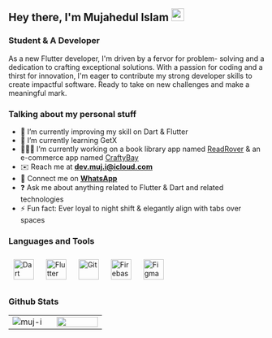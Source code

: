 ## Hey there, I'm  Mujahedul Islam <img src="https://media.giphy.com/media/hvRJCLFzcasrR4ia7z/giphy.gif" height="25px" width="25px">  
### Student & A Developer

As a new Flutter developer, I'm driven by a fervor for problem- solving and a dedication to crafting exceptional solutions. With a passion for coding and a thirst for innovation, I'm eager to contribute my strong developer skills to create impactful software. Ready to take on new challenges and make a meaningful mark. 

### Talking about my personal stuff
- 🔭 I’m currently improving my skill on Dart & Flutter
- 🌱 I’m currently learning GetX
- 🧑🏻‍💻 I’m currently working on a book library app named [ReadRover](https://github.com/muj-i/read_rover) & an e-commerce app named [CraftyBay](https://github.com/muj-i/crafty_bay)
- ✉️ Reach me at **dev.muj.i@icloud.com**
- 💬 Connect me on **[WhatsApp](https://wa.me/message/MZS4ZRNJ4DMSP1)**
- ❓ Ask me about anything related to Flutter & Dart and related technologies
- ⚡ Fun fact: Ever loyal to night shift & elegantly align with tabs over spaces
<!--
- ✍ Technical writer at [Medium][medium]
- 📱 First Live app on Play Store [Holy Qur'an App][quran]
- ✨ I'm learning Flutter, Web scrapping, Automations etc.
- 🎮 COD Modern Warfare 1 Multiplayer
- 📄 Live [Portfolio][profile]
- 🎨 [Dribbble][dribbble] profile
-->
<!--
### Connect with me
<div align="left">
<a href="https://www.linkedin.com/in/muj-i/" target="blank">
<img align="center" src="https://raw.githubusercontent.com/rahuldkjain/github-profile-readme-generator/master/src/images/icons/Social/linked-in-alt.svg" alt="muj" height="30" width="40" /></a>
    
<a href="https://medium.com/@muj-i" target="blank">
<img align="center" src="https://raw.githubusercontent.com/muj-i/muj-i/225a77f5690c70e5302e67ba6403655d90f93be1/icons/medium.svg" alt="@muj-i" height="30" width="40" /></a>

<a href="https://wa.me/message/MZS4ZRNJ4DMSP1" target="blank">
<img align="center" src="https://raw.githubusercontent.com/muj-i/muj-i/43a5eb1a41c58a52450e3f96d6ebef6da316146f/icons/whatsapp.svg" alt="@muj-i" height="30" width="40" /></a>
</div>




### Let's connect!
<div align="left">

<a href="https://www.linkedin.com/in/mujahedul-islam-2b3527277/">
    <img src="https://img.shields.io/badge/linkedin-%230077B5.svg?&style=for-the-badge&logo=linkedin&logoColor=white" />
</a>

<a href="https://wa.me/message/MZS4ZRNJ4DMSP1">
    <img src="https://img.shields.io/badge/WhatsApp-00C300?style=for-the-badge&logo=whatsapp&logoColor=white" />
</a>

<a href="https://twitter.com/muj" target="blank"><img align="center" src="https://raw.githubusercontent.com/muj-i/muj-i/225a77f5690c70e5302e67ba6403655d90f93be1/icons/twitter-x.svg" alt="muj" height="30" width="40" /></a>

<a href="https://medium.com/@muj-i">
    <img src=https://img.shields.io/badge/medium-%23292929.svg?&style=for-the-badge&logo=medium&logoColor=white alt=medium style="margin-bottom: 5px;"/>
</a>


<a href="https://stackoverflow.com/users/22251278/mujahedul-islam">
    <img src="https://img.shields.io/badge/Stack_Overflow-FE7A16?style=for-the-badge&logo=stack-overflow&logoColor=white" />
</a>

<a href="https://stackoverflow.com/users/muj" target="blank"><img align="center" src="https://raw.githubusercontent.com/rahuldkjain/github-profile-readme-generator/master/src/images/icons/Social/stack-overflow.svg" alt="muj" height="30" width="40" /></a>

<a href="https://www.hackerrank.com/muj" target="blank"><img align="center" src="https://raw.githubusercontent.com/rahuldkjain/github-profile-readme-generator/master/src/images/icons/Social/hackerrank.svg" alt="muj" height="30" width="40" /></a>

<a href="https://codeforces.com/profile/muju" target="blank"><img align="center" src="https://raw.githubusercontent.com/rahuldkjain/github-profile-readme-generator/master/src/images/icons/Social/codeforces.svg" alt="muju" height="30" width="40" /></a>

<a href="https://www.leetcode.com/muj" target="blank"><img align="center" src="https://raw.githubusercontent.com/rahuldkjain/github-profile-readme-generator/master/src/images/icons/Social/leet-code.svg" alt="muj" height="30" width="40" /></a>

<a href="https://www.hackerearth.com/muj" target="blank"><img align="center" src="https://raw.githubusercontent.com/rahuldkjain/github-profile-readme-generator/master/src/images/icons/Social/hackerearth.svg" alt="muj" height="30" width="40" /></a>

</div>
-->



### Languages and Tools  
<div align="left">
  <p float="left">
    <a href="https://dart.dev/" target="_blank"><img style="margin: 10px" src="https://profilinator.rishav.dev/skills-assets/dartlang-icon.svg" alt="Dart" height="40" /></a>    
    <a href="https://flutter.dev/" target="_blank"><img style="margin: 10px" src="https://profilinator.rishav.dev/skills-assets/flutterio-icon.svg" alt="Flutter" height="40" /></a>
    <a href="https://github.com/" target="_blank"><img style="margin: 10px" src="https://profilinator.rishav.dev/skills-assets/git-scm-icon.svg" alt="Git" height="40" /></a>
    <a href="https://firebase.google.com/" target="_blank"><img style="margin: 10px" src="https://profilinator.rishav.dev/skills-assets/firebase.png" alt="Firebase" height="40" /></a>
    <a href="https://www.figma.com/" target="_blank"><img style="margin: 10px" src="https://profilinator.rishav.dev/skills-assets/figma-icon.svg" alt="Figma" height="40" /></a>
    <!--
    <a href="https://www.cprogramming.com/" target="_blank"><img style="margin: 10px" src="https://profilinator.rishav.dev/skills-assets/c-original.svg" alt="C" height="40" /></a>
    <a href="https://docs.microsoft.com/en-us/dotnet/csharp/" target="_blank"><img style="margin: 10px" src="https://profilinator.rishav.dev/skills-assets/csharp-original.svg" alt="C#" height="40" /></a>
    <a href="https://www.python.org/" target="_blank"><img style="margin: 10px" src="https://profilinator.rishav.dev/skills-assets/python-original.svg" alt="Python" height="40" /></a>
    -->
  </p>
</div>


### Github Stats  
<table><tr><td valign="top" width="40%">
<img align="center" src="https://github-readme-streak-stats.herokuapp.com/?user=muj-i&theme=gotham&layout=compact&hide_border=true" alt="muj-i" />
   
</td><td valign="top" width="45%">
    
<img src="https://github-readme-stats.vercel.app/api?username=muj-i&theme=gotham&show_icons=true&count_private=true&hide_border=true" align="left" style="width: 100%" />
</td></tr></table> 
<!--
<img align="center" src="https://github-readme-stats.vercel.app/api/top-langs?username=muj-i&theme=gotham&show_icons=true&locale=en&layout=compact&hide_border=true" alt="muj-i" />
<h3 align="left">Support:</h3>
<p><a href="https://www.buymeacoffee.com/dev.muj.i"> <img align="left" src="https://cdn.buymeacoffee.com/buttons/v2/default-yellow.png" height="50" width="210" alt="https://www.buymeacoffee.com/dev.muj.i" /></a></p><br><br>
/-->


<!--
<h3 align="left">Languages and Tools:</h3>
<p align="left"> <a href="https://appwrite.io" target="_blank" rel="noreferrer"> <img src="https://www.vectorlogo.zone/logos/appwriteio/appwriteio-icon.svg" alt="appwrite" width="40" height="40"/> </a> <a href="https://www.gnu.org/software/bash/" target="_blank" rel="noreferrer"> <img src="https://www.vectorlogo.zone/logos/gnu_bash/gnu_bash-icon.svg" alt="bash" width="40" height="40"/> </a> <a href="https://www.cprogramming.com/" target="_blank" rel="noreferrer"> <img src="https://raw.githubusercontent.com/devicons/devicon/master/icons/c/c-original.svg" alt="c" width="40" height="40"/> </a> <a href="https://dart.dev" target="_blank" rel="noreferrer"> <img src="https://www.vectorlogo.zone/logos/dartlang/dartlang-icon.svg" alt="dart" width="40" height="40"/> </a> <a href="https://www.figma.com/" target="_blank" rel="noreferrer"> <img src="https://www.vectorlogo.zone/logos/figma/figma-icon.svg" alt="figma" width="40" height="40"/> </a> <a href="https://firebase.google.com/" target="_blank" rel="noreferrer"> <img src="https://www.vectorlogo.zone/logos/firebase/firebase-icon.svg" alt="firebase" width="40" height="40"/> </a> <a href="https://flutter.dev" target="_blank" rel="noreferrer"> <img src="https://www.vectorlogo.zone/logos/flutterio/flutterio-icon.svg" alt="flutter" width="40" height="40"/> </a> <a href="https://cloud.google.com" target="_blank" rel="noreferrer"> <img src="https://www.vectorlogo.zone/logos/google_cloud/google_cloud-icon.svg" alt="gcp" width="40" height="40"/> </a> <a href="https://git-scm.com/" target="_blank" rel="noreferrer"> <img src="https://www.vectorlogo.zone/logos/git-scm/git-scm-icon.svg" alt="git" width="40" height="40"/> </a> <a href="https://kubernetes.io" target="_blank" rel="noreferrer"> <img src="https://www.vectorlogo.zone/logos/kubernetes/kubernetes-icon.svg" alt="kubernetes" width="40" height="40"/> </a> <a href="https://www.linux.org/" target="_blank" rel="noreferrer"> <img src="https://raw.githubusercontent.com/devicons/devicon/master/icons/linux/linux-original.svg" alt="linux" width="40" height="40"/> </a> <a href="https://www.python.org" target="_blank" rel="noreferrer"> <img src="https://raw.githubusercontent.com/devicons/devicon/master/icons/python/python-original.svg" alt="python" width="40" height="40"/> </a> <a href="https://unity.com/" target="_blank" rel="noreferrer"> <img src="https://www.vectorlogo.zone/logos/unity3d/unity3d-icon.svg" alt="unity" width="40" height="40"/> </a> <a href="https://www.adobe.com/products/xd.html" target="_blank" rel="noreferrer"> <img src="https://cdn.worldvectorlogo.com/logos/adobe-xd.svg" alt="xd" width="40" height="40"/> </a> </p>
/-->
<!--img align="center" alt="GIF" src="code1.gif" width="900" height="300" /-->




